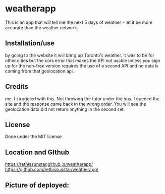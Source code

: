 # weatherapp
This is an app that will tell me the next 5 days of weather - let it be more accurate than the weather network.

## Installation/use
by going to the website it will bring up Toronto's weather.  It was to be for other cities but the cors error that makes the API not usable unless you sign up for the non-free version requires the use of a second API and no data is coming from that geolocation api. 

## Credits
me.  I struggled with this.  Not throwing the tutor under the bus.  I opened the site and the response came back in the wrong order.  You will see the geolocation data did not return anything in the second set.

## License
Done under the MIT license

## Location and GIthub
https://rethissunstar.github.io/weatherapp/
https://github.com/rethissunstar/weatherapp\



## Picture of deployed:
<img href = "assets\screenshotofProduction.png"><img>